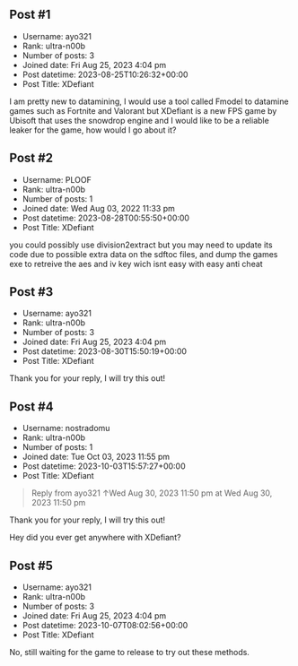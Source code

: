 ## Post #1
- Username: ayo321
- Rank: ultra-n00b
- Number of posts: 3
- Joined date: Fri Aug 25, 2023 4:04 pm
- Post datetime: 2023-08-25T10:26:32+00:00
- Post Title: XDefiant

I am pretty new to datamining, I would use a tool called Fmodel to datamine games such as Fortnite and Valorant but XDefiant is a new FPS game by Ubisoft that uses the snowdrop engine and I would like to be a reliable leaker for the game, how would I go about it?
## Post #2
- Username: PLOOF
- Rank: ultra-n00b
- Number of posts: 1
- Joined date: Wed Aug 03, 2022 11:33 pm
- Post datetime: 2023-08-28T00:55:50+00:00
- Post Title: XDefiant

you could possibly use division2extract but you may need to update its code due to possible extra data on the sdftoc files, and dump the games exe to retreive the aes and iv key wich isnt easy with easy anti cheat
## Post #3
- Username: ayo321
- Rank: ultra-n00b
- Number of posts: 3
- Joined date: Fri Aug 25, 2023 4:04 pm
- Post datetime: 2023-08-30T15:50:19+00:00
- Post Title: XDefiant

Thank you for your reply, I will try this out!
## Post #4
- Username: nostradomu
- Rank: ultra-n00b
- Number of posts: 1
- Joined date: Tue Oct 03, 2023 11:55 pm
- Post datetime: 2023-10-03T15:57:27+00:00
- Post Title: XDefiant

> Reply from ayo321 ↑Wed Aug 30, 2023 11:50 pm at Wed Aug 30, 2023 11:50 pm
>
> 
Thank you for your reply, I will try this out!

Hey did you ever get anywhere with XDefiant?
## Post #5
- Username: ayo321
- Rank: ultra-n00b
- Number of posts: 3
- Joined date: Fri Aug 25, 2023 4:04 pm
- Post datetime: 2023-10-07T08:02:56+00:00
- Post Title: XDefiant

No, still waiting for the game to release to try out these methods.
